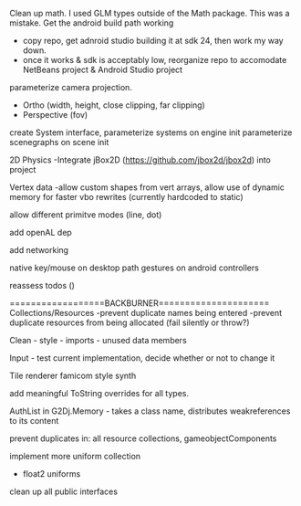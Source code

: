 Clean up math. I used GLM types outside of the Math package. This was a mistake.
Get the android build path working
 - copy repo, get adnroid studio building it at sdk 24, then work my way down.
 - once it works & sdk is acceptably low, reorganize repo to accomodate NetBeans project & Android Studio project

parameterize camera projection.
 - Ortho (width, height, close clipping, far clipping)
 - Perspective (fov)

create System interface, parameterize systems on engine init
parameterize scenegraphs on scene init
 
 2D Physics
    -Integrate jBox2D (https://github.com/jbox2d/jbox2d) into project

Vertex data
    -allow custom shapes from vert arrays, allow use of dynamic memory for faster vbo rewrites (currently hardcoded to static)
    
allow different primitve modes (line, dot)

add openAL dep

add networking

native key/mouse on desktop path
gestures on android
controllers
        
reassess todos ()

==================BACKBURNER=====================
Collections/Resources
    -prevent duplicate names being entered
    -prevent duplicate resources from being allocated (fail silently or throw?)

Clean
    - style
    - imports
    - unused data members

Input
    - test current implementation, decide whether or not to change it

Tile renderer
famicom style synth

add meaningful ToString overrides for all types.

AuthList in G2Dj.Memory
    - takes a class name, distributes weakreferences to its content

prevent duplicates in: all resource collections, gameobjectComponents

implement more uniform collection
 - float2 uniforms

clean up all public interfaces